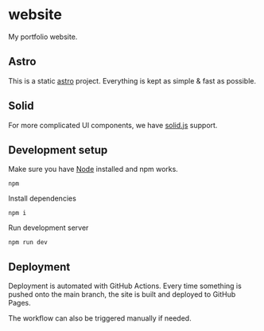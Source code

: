 # website

My portfolio website.

## Astro

This is a static [astro](https://astro.build/) project. Everything is kept as
simple & fast as possible.

## Solid

For more complicated UI components, we have [solid.js](https://www.solidjs.com/)
support.

## Development setup

Make sure you have [Node](https://nodejs.org/en/) installed and npm works.

```
npm
```

Install dependencies

```
npm i
```

Run development server

```
npm run dev
```

## Deployment

Deployment is automated with GitHub Actions. Every time something is pushed onto
the main branch, the site is built and deployed to GitHub Pages.

The workflow can also be triggered manually if needed.
